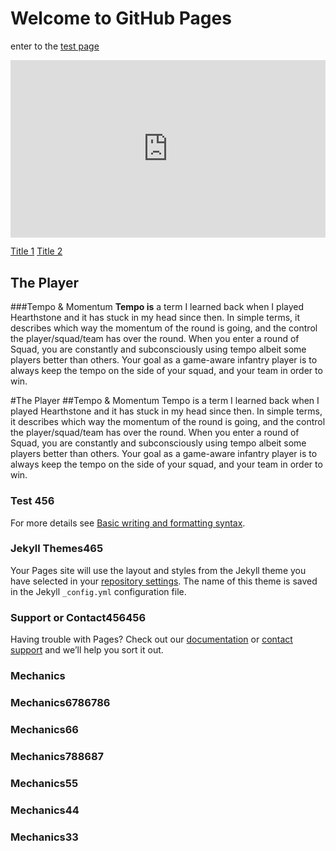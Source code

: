 # Welcome to GitHub Pages
enter to the [test page](test.md)
<div style="width: 100%; height: 0px; position: relative; padding-bottom: 56.250%;"><iframe src="https://streamable.com/e/xgj2e7" frameborder="0" width="100%" height="100%" allowfullscreen style="width: 100%; height: 100%; position: absolute;"></iframe></div>

[Title 1](#mechanics)
[Title 2](#test)

## The Player
###Tempo & Momentum
**Tempo is** a term I learned back when I played Hearthstone and it has stuck in my head since then. In simple terms, it describes which way the momentum of the round is going, and the control the player/squad/team has over the round. When you enter a round of Squad, you are constantly and subconsciously using tempo albeit some players better than others. Your goal as a game-aware infantry player is to always keep the tempo on the side of your squad, and your team in order to win. 

#The Player
##Tempo & Momentum
Tempo is a term I learned back when I played Hearthstone and it has stuck in my head since then. In simple terms, it describes which way the momentum of the round is going, and the control the player/squad/team has over the round. When you enter a round of Squad, you are constantly and subconsciously using tempo albeit some players better than others. Your goal as a game-aware infantry player is to always keep the tempo on the side of your squad, and your team in order to win. 


### Test 456

For more details see [Basic writing and formatting syntax](https://docs.github.com/en/github/writing-on-github/getting-started-with-writing-and-formatting-on-github/basic-writing-and-formatting-syntax).

### Jekyll Themes465

Your Pages site will use the layout and styles from the Jekyll theme you have selected in your [repository settings](https://github.com/sqguide/sqguide.github.io/settings/pages). The name of this theme is saved in the Jekyll `_config.yml` configuration file.

### Support or Contact456456

Having trouble with Pages? Check out our [documentation](https://docs.github.com/categories/github-pages-basics/) or [contact support](https://support.github.com/contact) and we’ll help you sort it out.
### Mechanics

### Mechanics6786786

### Mechanics66
### Mechanics788687
### Mechanics55
### Mechanics44
### Mechanics33

